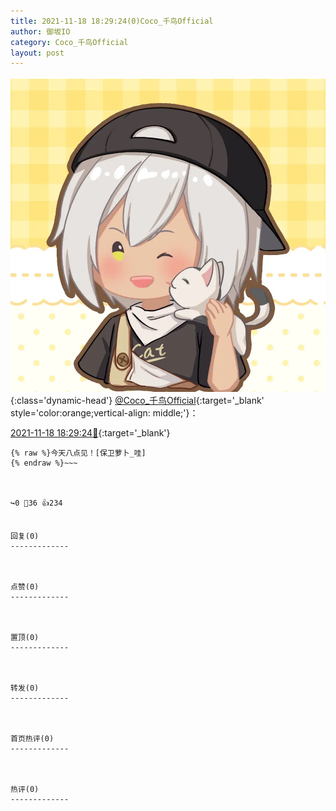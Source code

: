 ```yaml
---
title: 2021-11-18 18:29:24(0)Coco_千鸟Official
author: 御坂IO
category: Coco_千鸟Official
layout: post
---
```


![img](/images/85e485bc0dbd0cde4d15f24d7cffe9704618ad10.jpg){:class='dynamic-head'}
[@Coco_千鸟Official](https://space.bilibili.com/1891728206/dynamic){:target='_blank' style='color:orange;vertical-align: middle;'}：

[2021-11-18 18:29:24🔗](https://t.bilibili.com/594393254381496695){:target='_blank'}

~~~
{% raw %}今天八点见！[保卫萝卜_哇]
{% endraw %}~~~



↪️0 💬36 👍234


回复(0)
-------------



点赞(0)
-------------



置顶(0)
-------------



转发(0)
-------------



首页热评(0)
-------------



热评(0)
-------------




